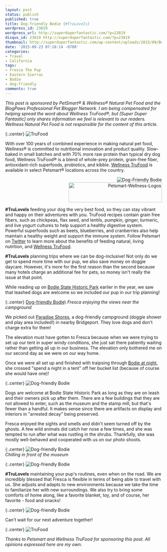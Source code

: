 ```yaml
---
layout: post
status: publish
published: true
title: Dog-friendly Bodie {#TruLoveIs}
wordpress_id: 23819
wordpress_url: http://superduperfantastic.com/?p=23819
disqus_id: 23819 http://superduperfantastic.com/?p=23819
thumbnail: http://superduperfantastic.com/wp-content/uploads/2015/09/Bodie-Dog-21-1024x683.jpg
date: '2015-09-23 07:18:14 -0700'
categories: 
- Travel
- California
tags:
- Fresca The Pup
- Eastern Sierras
- Bodie
- dog-friendly
comments: true
---
```

*This post is sponsored by PetSmart&reg; & Wellness&reg; Natural Pet Food and the BlogPaws Professional Pet Blogger Network. I am being compensated for helping spread the word about Wellness TruFood&reg;, but [Super Duper Fantastic] only shares information we feel is relevant to our readers. Wellness Natural Pet Food is not responsible for the content of this article.*

{:.center}
![TruFood](http://superduperfantastic.com/wp-content/uploads/2015/09/TruFood.jpg)<!--more-->

With over 100 years of combined experience in making natural pet food, Wellness&reg; is committed to nutritional innovation and product quality. Slow-baked in small batches and with 70% more raw protein than typical dry dog food, Wellness TruFood&reg; is a blend of whole-prey protein, grain-free fiber, antioxidant-rich superfoods, probiotics, and kibble. <a href="http://www.petsmart.com/featured-shops/trufood/cat-36-catid-800997" target="_blank" rel="nofollow">Wellness TruFood</a> is available in select Petsmart&reg; locations across the country. 
<p style="text-align:right;"><img src="http://superduperfantastic.com/wp-content/uploads/2015/09/Bodie-Dog-1-copy-1024x683.jpg" alt="Dog-Friendly Bodie" /><br /><img src="http://superduperfantastic.com/wp-content/uploads/2015/09/Petsmart-Wellness-Logos-300x64.jpg" alt="Petsmart-Wellness-Logos" width="300" height="64" /></p>

**#TruLoveIs** feeding your dog the very best food, so they can stay vibrant and happy on their adventures with you. TruFood recipes contain grain free fibers, such as chickpeas, flax seed, and lentils, pumpkin, ginger, turmeric, and live yogurt cultures to help support a healthy digestive system. Powerful superfoods such as beets, blueberries, and cranberries also help maintain a healthy weight and support the immune system. Follow Petsmart on <a href="https://twitter.com/petsmart" rel="nofollow" target="_blank">Twitter</a> to learn more about the benefits of feeding natural, living nutrition, and <a href="http://www.petsmart.com/featured-shops/trufood/cat-36-catid-800997" target="_blank" rel="nofollow">Wellness TruFood</a>.

**#TruLoveIs** planning trips where we can be dog-inclusive! Not only do we get to spend more time with our pup, we also save money on doggie daycare. However, it's more for the first reason than the second because many hotels charge an additional fee for pets, so money isn't really the issue at that point. </p>

While reading up on <a href="http://superduperfantastic.com/tag/bodie" target="_blank">Bodie State Historic Park</a> earlier in the year, we saw that leashed dogs are welcome so we included our pup in our trip planning! </p>

{:.center}
[Dog-friendly Bodie](http://superduperfantastic.com/wp-content/uploads/2015/09/Bodie-Dog-2-1024x683.jpg)\\
*Fresca enjoying the views near the campground*

We picked out <a href="http://paradiseshoresrvpark.com/" target="_blank" rel="nofollow">Paradise Shores</a>, a dog-friendly campground (doggie shower and play area included!) in nearby Bridgeport. They love dogs and don't charge extra for them! </p>

The elevation must have gotten to Fresca because when we were trying to set up our tent in super windy conditions, she just sat there patiently waiting rather than getting all up in our business. The elevation only bothered me on our second day as we were on our way home.
  
Once we were all set up and finished with traipsing through <a href="http://superduperfantastic.com/see-bodie-california-ghost-town-at-night/23822/">Bodie at night</a>, she crossed "spend a night in a tent" off her bucket list (because of course she would have one)!

{:.center}
![Dog-friendly Bodie](http://superduperfantastic.com/wp-content/uploads/2015/09/Bodie-Dog-21-1024x683.jpg)

Dogs are welcome at Bodie State Historic Park as long as they are on leash and their owners pick up after them. There are a few buildings that they are not allowed to enter, such as the museum and the stamp mill, but that's fewer than a handful. It makes sense since there are artifacts on display and interiors in "arrested decay" being preserved. </p>
<p>Fresca enjoyed the sights and smells and didn't seem turned off by the ghosts. A few wild animals did catch her nose a few times, and she was tempted to run after what was rustling in the shrubs. Thankfully, she was mostly well-behaved and cooperated with us on our photo shoots. 

{:.center}
![Dog-friendly Bodie](http://superduperfantastic.com/wp-content/uploads/2015/09/Bodie-Dog-2-2-1024x683.jpg)  
*Chilling in front of the museum*

{:.center}
![Dog-friendly Bodie](http://superduperfantastic.com/wp-content/uploads/2015/09/Bodie-Dog-2-3-1024x683.jpg)  

**#TruLoveIs** maintaining your pup's routines, even when on the road. We are incredibly blessed that Fresca is flexible in terms of being able to travel with us. She adjusts and adapts to new environments because we take the time to familiarize her with new surroundings. We also try to bring some comforts of home along, like a favorite blanket, toy, and of course, her favorite - food and snacks! 

{:.center}
![Dog-friendly Bodie](https://c1.staticflickr.com/1/699/21036298164_3789ac7d06_c.jpg)

Can't wait for our next adventure together!

{:.center}
![TruFood](http://superduperfantastic.com/wp-content/uploads/2015/09/TruFood.jpg)

*Thanks to Petsmart and Wellness TruFood for sponsoring this post. All opinions expressed here are my own.*

